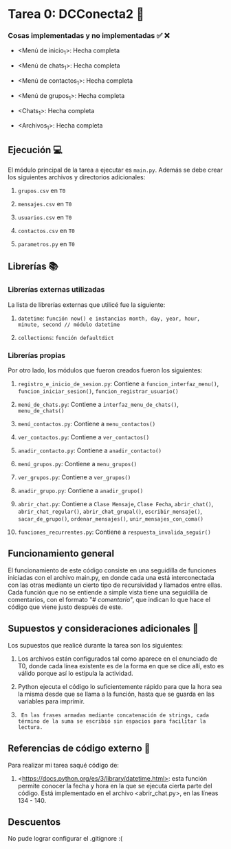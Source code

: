 # Tarea 0: DCConecta2 :school_satchel:

### Cosas implementadas y no implementadas :white_check_mark: :x:

  

* <Menú de inicio<sub>1</sub>>: Hecha completa

* <Menú de chats<sub>1</sub>>: Hecha completa

* <Menú de contactos<sub>1</sub>>: Hecha completa

* <Menú de grupos<sub>1</sub>>: Hecha completa

* <Chats<sub>1</sub>>: Hecha completa

* <Archivos<sub>1</sub>>: Hecha completa
  

## Ejecución :computer:

El módulo principal de la tarea a ejecutar es ```main.py```. Además se debe crear los siguientes archivos y directorios adicionales:

1.  ```grupos.csv``` en ```T0```

2.  ```mensajes.csv``` en ```T0```

3.  ```usuarios.csv``` en ```T0```

4.  ```contactos.csv``` en ```T0```

5.  ```parametros.py``` en ```T0```

  

## Librerías :books:

### Librerías externas utilizadas

La lista de librerías externas que utilicé fue la siguiente:

  

1.  ```datetime```: ```función now() e instancias month, day, year, hour, minute, second // módulo datetime```

2.  ```collections```: ```función defaultdict``` 

### Librerías propias

Por otro lado, los módulos que fueron creados fueron los siguientes:

  

1.  ```registro_e_inicio_de_sesion.py```: Contiene a ```funcion_interfaz_menu()```, ```funcion_iniciar_sesion()```, ```funcion_registrar_usuario()```

2.  ```menú_de_chats.py```: Contiene a ```interfaz_menu_de_chats()```, ```menu_de_chats()```

3.  ```menú_contactos.py```: Contiene a ```menu_contactos()```

4.  ```ver_contactos.py```: Contiene a ```ver_contactos()```

5.  ```anadir_contacto.py```: Contiene a ```anadir_contacto()```

6. ```menú_grupos.py```: Contiene a ```menu_grupos()```

7. ```ver_grupos.py```: Contiene a ```ver_grupos()```

8. ```anadir_grupo.py```: Contiene a ```anadir_grupo()```

9. ```abrir_chat.py```: Contiene a ```Clase Mensaje```, ```Clase Fecha```, ```abrir_chat()```, ```abrir_chat_regular()```, ```abrir_chat_grupal()```, ```escribir_mensaje()```, ```sacar_de_grupo()```, ```ordenar_mensajes()```, ```unir_mensajes_con_coma()```

10.  ```funciones_recurrentes.py```: Contiene a ```respuesta_invalida_seguir()```
## Funcionamiento general

El funcionamiento de este código consiste en una seguidilla de funciones iniciadas con el archivo main.py, en donde cada una está interconectada con las otras mediante un cierto tipo de recursividad y llamados entre ellas. Cada función que no se entiende a simple vista tiene una seguidilla de comentarios, con el formato "#  _comentario_", que indican lo que hace el código que viene justo después de este. 


## Supuestos y consideraciones adicionales :thinking:

Los supuestos que realicé durante la tarea son los siguientes:

  

1. Los archivos están configurados tal como aparece en el enunciado de T0, donde cada línea existente es de la forma en que se dice allí, esto es válido porque así lo estipula la actividad.

2. Python ejecuta el código lo suficientemente rápido para que la hora sea la misma desde que se llama a la función, hasta que se guarda en las variables para imprimir.

3.  	En las frases armadas mediante concatenación de strings, cada término de la suma se escribió sin espacios para facilitar la lectura.

## Referencias de código externo :book:

  

Para realizar mi tarea saqué código de:

1. \<https://docs.python.org/es/3/library/datetime.html>: esta función permite conocer la fecha y hora en la que se ejecuta cierta parte del código. Está implementado en el archivo <abrir_chat.py>, en las líneas 134 - 140.


## Descuentos

No pude lograr configurar el .gitignore :(